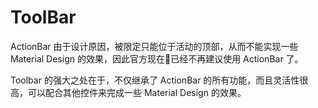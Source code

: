 # ToolBar

ActionBar 由于设计原因，被限定只能位于活动的顶部，从而不能实现一些 Material Design 的效果，因此官方现在已经不再建议使用 ActionBar 了。

Toolbar 的强大之处在于，不仅继承了 ActionBar 的所有功能，而且灵活性很高，可以配合其他控件来完成一些 Material Design 的效果。